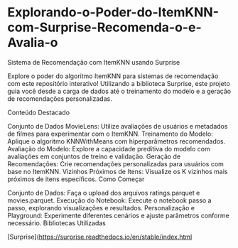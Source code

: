 # Explorando-o-Poder-do-ItemKNN-com-Surprise-Recomenda-o-e-Avalia-o



Sistema de Recomendação com ItemKNN usando Surprise



Explore o poder do algoritmo ItemKNN para sistemas de recomendação com este repositório interativo! Utilizando a biblioteca Surprise, este projeto guia você desde a carga de dados até o treinamento do modelo e a geração de recomendações personalizadas.

Conteúdo Destacado

Conjunto de Dados MovieLens: Utilize avaliações de usuários e metadados de filmes para experimentar com o ItemKNN.
Treinamento do Modelo: Aplique o algoritmo KNNWithMeans com hiperparâmetros recomendados.
Avaliação do Modelo: Explore a capacidade preditiva do modelo com avaliações em conjuntos de treino e validação.
Geração de Recomendações: Crie recomendações personalizadas para usuários com base no ItemKNN.
Vizinhos Próximos de Itens: Visualize os K vizinhos mais próximos de itens específicos.
Como Começar

Conjunto de Dados: Faça o upload dos arquivos ratings.parquet e movies.parquet.
Execução do Notebook: Execute o notebook passo a passo, explorando visualizações e resultados.
Personalização e Playground: Experimente diferentes cenários e ajuste parâmetros conforme necessário.
Bibliotecas Utilizadas

[Surprise](https://surprise.readthedocs.io/en/stable/index.html
